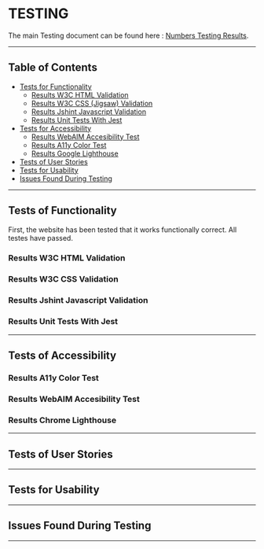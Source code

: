 # TESTING 

The main Testing document can be found here : [Numbers Testing Results](/assets/testing/throwing-sticks-test-results.numbers).

-----

## Table of Contents 


- [Tests for Functionality ](#tests-of-functionality)
    - [Results W3C HTML Validation](#results-w3c-html-validation)
    - [Results W3C CSS (Jigsaw) Validation ](#results-w3c-css-validation)
    - [Results Jshint Javascript Validation ](#results-jshint-javascript-validation)
    - [ Results Unit Tests With Jest](#results-unit-tests-with-jest)
- [Tests for Accessibility](#tests-of-accessibility)
    - [Results WebAIM Accesibility Test](#results-webaim-accesibility-test)
    - [Results A11y Color Test](#results-a11y-color-test)
    - [Results Google Lighthouse ](#results-chrome-lighthouse)
- [Tests of User Stories ](#tests-of-user-stories)
- [Tests for Usability ](#tests-for-usability)
- [ Issues Found During Testing ](#issues-found-during-testing)

---

## Tests of Functionality 

First, the website has been tested that it works functionally correct. All testes have passed.

### Results W3C HTML Validation

### Results W3C CSS Validation

### Results Jshint Javascript Validation 

### Results Unit Tests With Jest

-----

## Tests of Accessibility 

### Results A11y Color Test

### Results WebAIM Accesibility Test

### Results Chrome Lighthouse 

-----

## Tests of User Stories 

-----

## Tests for Usability 

-----

## Issues Found During Testing 

--- 


